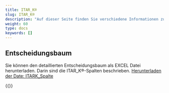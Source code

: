 ```yaml
---
title: ITAR_K®
slug: ITAR_K®
description: "Auf dieser Seite finden Sie verschiedene Informationen zur Erstellung der Datei ITAR_K®."
weight: 60
type: docs
keywords: []
---
```

## Entscheidungsbaum
Sie können den detaillierten Entscheidungsbaum als EXCEL Datei herunterladen. Darin sind die ITAR_K®-Spalten beschrieben.
[Herunterladen der Date: ITARK_Spalte](https://github.com/SpiGes/itark_spalte/releases/latest/download/itark_spalte.xlsx)

{{<insertImage image="ItarK_V3_D.png" class="edge max-w-90">}}



